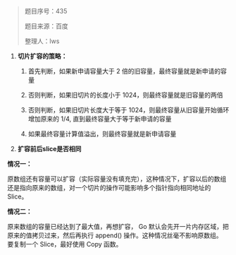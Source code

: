 > 题目序号：435
>
> 题目来源：百度
>
> 整理人：lws

1. **切片扩容的策略：** 
   1. 首先判断，如果新申请容量大于 2 倍的旧容量，最终容量就是新申请的容
      量 
   2. 否则判断，如果旧切片的长度小于 1024，则最终容量就是旧容量的两倍

   3. 否则判断，如果旧切片长度大于等于 1024，则最终容量从旧容量开始循环增加原来的 1/4, 直到最终容量大于等于新申请的容量

   4. 如果最终容量计算值溢出，则最终容量就是新申请容量

2. **扩容前后slice是否相同**

**情况一：**  

原数组还有容量可以扩容（实际容量没有填充完），这种情况下，扩容以后的数组还是指向原来的数组，对一个切片的操作可能影响多个指针指向相同地址的 Slice。 

**情况二：**  

原来数组的容量已经达到了最大值，再想扩容， Go 默认会先开一片内存区域，把原来的值拷贝过来，然后再执行 append() 操作。这种情况丝毫不影响原数组。 要复制一个 Slice，最好使用 Copy 函数。